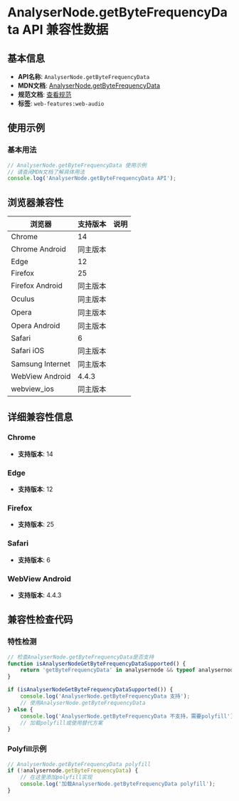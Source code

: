 # AnalyserNode.getByteFrequencyData API 兼容性数据

## 基本信息

- **API名称**: `AnalyserNode.getByteFrequencyData`
- **MDN文档**: [AnalyserNode.getByteFrequencyData](https://developer.mozilla.org/docs/Web/API/AnalyserNode/getByteFrequencyData)
- **规范文档**: [查看规范](https://webaudio.github.io/web-audio-api/#dom-analysernode-getbytefrequencydata)
- **标签**: `web-features:web-audio`

## 使用示例

### 基本用法

```javascript
// AnalyserNode.getByteFrequencyData 使用示例
// 请查阅MDN文档了解具体用法
console.log('AnalyserNode.getByteFrequencyData API');
```

## 浏览器兼容性

| 浏览器 | 支持版本 | 说明 |
|--------|----------|------|
| Chrome | 14 |  |
| Chrome Android | 同主版本 |  |
| Edge | 12 |  |
| Firefox | 25 |  |
| Firefox Android | 同主版本 |  |
| Oculus | 同主版本 |  |
| Opera | 同主版本 |  |
| Opera Android | 同主版本 |  |
| Safari | 6 |  |
| Safari iOS | 同主版本 |  |
| Samsung Internet | 同主版本 |  |
| WebView Android | 4.4.3 |  |
| webview_ios | 同主版本 |  |

## 详细兼容性信息

### Chrome

- **支持版本**: 14

### Edge

- **支持版本**: 12

### Firefox

- **支持版本**: 25

### Safari

- **支持版本**: 6

### WebView Android

- **支持版本**: 4.4.3

## 兼容性检查代码

### 特性检测

```javascript
// 检查AnalyserNode.getByteFrequencyData是否支持
function isAnalyserNodeGetByteFrequencyDataSupported() {
    return 'getByteFrequencyData' in analysernode && typeof analysernode.getByteFrequencyData === 'function';
}

if (isAnalyserNodeGetByteFrequencyDataSupported()) {
    console.log('AnalyserNode.getByteFrequencyData 支持');
    // 使用AnalyserNode.getByteFrequencyData
} else {
    console.log('AnalyserNode.getByteFrequencyData 不支持，需要polyfill');
    // 加载polyfill或使用替代方案
}
```

### Polyfill示例

```javascript
// AnalyserNode.getByteFrequencyData polyfill
if (!analysernode.getByteFrequencyData) {
    // 在这里添加polyfill实现
    console.log('加载AnalyserNode.getByteFrequencyData polyfill');
}
```

